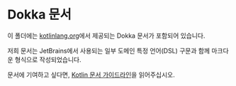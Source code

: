 # Dokka 문서

이 폴더에는 [kotlinlang.org](https://kotlinlang.org/)에서 제공되는 Dokka 문서가 포함되어 있습니다.

저희 문서는 JetBrains에서 사용되는 일부 도메인 특정 언어(DSL) 구문과 함께 마크다운 형식으로 작성되었습니다.

문서에 기여하고 싶다면, [Kotlin 문서 가이드라인](https://docs.google.com/document/d/1mUuxK4xwzs3jtDGoJ5_zwYLaSEl13g_SuhODdFuh2Dc/edit)을 읽어주십시오.